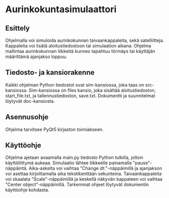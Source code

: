 # Aurinkokuntasimulaattori

## Esittely

Ohjelmalla voi simuloida aurinkokunnan taivaankappaleita, sekä satelliitteja. Kappaleita voi lisätä aloitustiedostoon tai simulaation aikana. Ohjelma mallintaa aurinkokunnan liikkeitä kunnes tapahtuu törmäys tai käyttäjän määrittämä ajanjakso loppuu.

## Tiedosto- ja kansiorakenne

Kaikki ohjelman Python tiedostot ovat sim-kansiossa, joka taas on src-kansiossa. Sim-kansiossa on files kansio, joka sisältää aloitustiedoston, start_file.txt, ja tallennustiedoston, save.txt. Dokumentti ja suunnitelmat löytyvät doc-kansiosta.
  
## Asennusohje

Ohjelma tarvitsee PyQt5 kirjaston toimiakseen.

## Käyttöohje

Ohjelma ajetaan avaamalla main.py tiedosto Python tulkilla, jolloin käyttöliittymä aukeaa. Simulaatio lähtee liikkeelle painamalla "pause"-näppäintä. Aika-askelta voi vaihtaa "Change dt:"-näppäimillä ja ajanjakson voi asettaa kirjoittamalla aika tekstikenttään sekunteina. Taivaankappaleita voi skaalata "Scale"-näppäimillä ja keskellä näkyvän kappaleen voi vaihtaa "Center object"-näppäimillä. Tarkemmat ohjeet löytyvät dokumentin käyttöohje kohdasta.